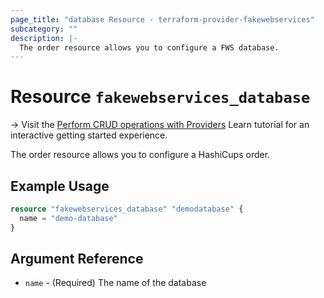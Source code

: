 ```yaml
---
page_title: "database Resource - terraform-provider-fakewebservices"
subcategory: ""
description: |-
  The order resource allows you to configure a FWS database.
---
```


# Resource `fakewebservices_database`

-> Visit the [Perform CRUD operations with Providers](https://learn.hashicorp.com/tutorials/terraform/provider-use?in=terraform/providers&utm_source=WEBSITE&utm_medium=WEB_IO&utm_offer=ARTICLE_PAGE&utm_content=DOCS) Learn tutorial for an interactive getting started experience.

The order resource allows you to configure a HashiCups order.

## Example Usage

```terraform
resource "fakewebservices_database" "demodatabase" {
  name = "demo-database"
}
```

## Argument Reference

- `name` - (Required) The name of the database
